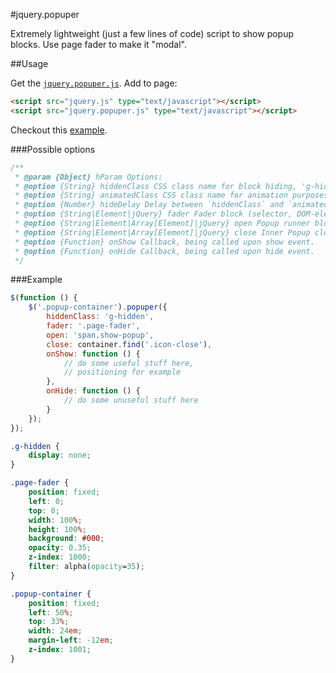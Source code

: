 #jquery.popuper

Extremely lightweight (just a few lines of code) script to show popup blocks. Use page fader to make it "modal".

##Usage

Get the [`jquery.popuper.js`](https://github.com/chesco-als/popuper/raw/master/jquery.popuper.js).
Add to page:

```html
<script src="jquery.js" type="text/javascript"></script>
<script src="jquery.popuper.js" type="text/javascript"></script>
```

Checkout this [example](https://github.com/chesco-als/popuper/blob/master/example.html).

###Possible options
```js
/**
 * @param {Object} hParam Options:
 * @option {String} hiddenClass CSS class name for block hiding, 'g-hidden' by default.
 * @option {String} animatedClass CSS class name for animation purposes (see the example).
 * @option {Number} hideDelay Delay between `hiddenClass` and `animatedClass` assignation, defaults to 0.
 * @option {String|Element|jQuery} fader Fader block (selector, DOM-element or jQuery), optional.
 * @option {String|Element|Array[Element]|jQuery} open Popup runner block or link.
 * @option {String|Element|Array[Element]|jQuery} close Inner Popup close element, will be searched inside main element.
 * @option {Function} onShow Callback, being called upon show event.
 * @option {Function} onHide Callback, being called upon hide event.
 */
```

###Example

```js
$(function () {
	$('.popup-container').popuper({
		hiddenClass: 'g-hidden',
		fader: '.page-fader',
		open: 'span.show-popup',
		close: container.find('.icon-close'),
		onShow: function () {
			// do some useful stuff here,
			// positioning for example
		},
		onHide: function () {
			// do some unuseful stuff here
		}
	});
});
```

```css
.g-hidden {
	display: none;
}

.page-fader {
	position: fixed;
	left: 0;
	top: 0;
	width: 100%;
	height: 100%;
	background: #000;
	opacity: 0.35;
	z-index: 1000;
	filter: alpha(opacity=35);
}

.popup-container {
	position: fixed;
	left: 50%;
	top: 33%;
	width: 24em;
	margin-left: -12em;
	z-index: 1001;
}
```
